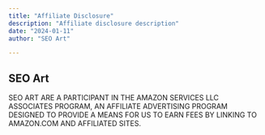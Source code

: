 ```yaml
---
title: "Affiliate Disclosure"
description: "Affiliate disclosure description"
date: "2024-01-11"
author: "SEO Art"

---
```


## SEO Art

SEO ART ARE A PARTICIPANT IN THE AMAZON SERVICES LLC ASSOCIATES PROGRAM, AN AFFILIATE ADVERTISING PROGRAM DESIGNED TO PROVIDE A MEANS FOR US TO EARN FEES BY LINKING TO AMAZON.COM AND AFFILIATED SITES.
